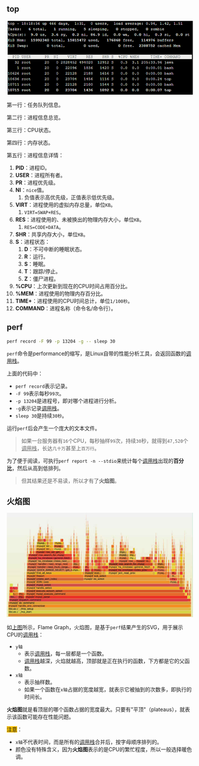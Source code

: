 ## top

![](../images/10/linux_command_top.png)

第一行：任务队列信息。

第二行：进程信息总览。

第三行：CPU状态。

第四行：内存状态。

第五行：进程信息详情：

1. **PID**：进程ID。
2. **USER**：进程所有者。
3. **PR**：进程优先级。
4. **NI**：`nice`值。
    1. 负值表示高优先级，正值表示低优先级。
5. **VIRT**：进程使用的虚拟内存总量，单位`KB`。
    1. `VIRT=SWAP+RES`。
6. **RES**：进程使用的、未被换出的物理内存大小，单位`KB`。
    1. `RES=CODE+DATA`。
7. **SHR**：共享内存大小，单位`KB`。
8. **S**：进程状态：
    1. **D**：不可中断的睡眠状态。
    2. **R**：运行。
    3. **S**：睡眠。
    4. **T**：跟踪/停止。
    5. **Z**：僵尸进程。
9. **%CPU**：上次更新到现在的CPU时间占用百分比。
10. **%MEM**：进程使用的物理内存百分比。
11. **TIME+**：进程使用的CPU时间总计，单位`1/100秒`。
12. **COMMAND**：进程名称（命令名/命令行）。



## perf

```bash
perf record -F 99 -p 13204 -g -- sleep 30
```

`perf`命令是performance的缩写，是Linux自带的性能分析工具，会返回函数的<u>调用栈</u>。

上面的代码中：

- `perf record`表示记录。
- `-F 99`表示每秒`99次`。
- `-p 13204`是进程号，即对哪个进程进行分析。
- `-g`表示记录<u>调用栈</u>。
- `sleep 30`是持续`30秒`。

运行`perf`后会产生一个庞大的文本文件。

> 如果一台服务器有`16`个CPU，每秒抽样`99`次，持续`30`秒，就得到`47,520`个<u>调用栈</u>，长达`几十万`甚至上`百万行`。

为了便于阅读，可执行`perf report -n --stdio`来统计每个<u>调用栈</u>出现的**百分比**，然后从高到低排列。

> 但其结果还是不易读，所以才有了**火焰图**。



## 火焰图

![](../images/10/flame_graph.jpeg)

如[上图](https://www.ruanyifeng.com/blog/2017/09/flame-graph.html)所示，Flame Graph，火焰图，是基于`perf`结果产生的SVG，用于展示CPU的<u>调用栈</u>：

- `y轴`
  - 表示<u>调用栈</u>，每一层都是一个函数。
  - <u>调用栈</u>越深，火焰就越高，顶部就是正在执行的函数，下方都是它的父函数。
- `x轴`
  - 表示抽样数。
  - 如果一个函数在`x轴`占据的宽度越宽，就表示它被抽到的次数多，即执行的时间长。

**火焰图**就是看顶层的哪个函数占据的宽度最大。只要有"平顶"（plateaus），就表示该函数可能存在性能问题。

<span style=background:#fdc200>注意</span>：

- `x轴`不代表时间，而是所有的<u>调用栈</u>合并后，按字母顺序排列的。
- 颜色没有特殊含义，因为**火焰图**表示的是CPU的繁忙程度，所以一般选择暖色调。

